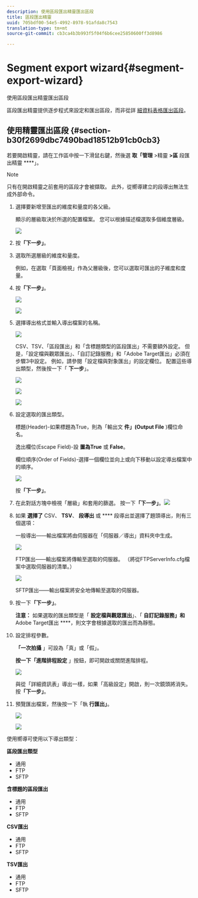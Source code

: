 ```yaml
---
description: 使用區段匯出精靈匯出區段
title: 區段匯出精靈
uuid: 705bdf00-54e5-4992-8978-91afda8c7543
translation-type: tm+mt
source-git-commit: cb3ca4b3b993f5f04f6b6cee25850600ff3d8986

---
```



# Segment export wizard{#segment-export-wizard}

使用區段匯出精靈匯出區段

區段匯出精靈提供逐步程式來設定和匯出區段，而非從詳 [細資料表格匯出區段](https://docs.adobe.com/content/help/en/data-workbench/using/client/export-data/c-sgmt-expt.html)。

## 使用精靈匯出區段 {#section-b30f2699dbc7490bad18512b91cb0cb3}

若要開啟精靈，請在工作區中按一下滑鼠右鍵，然後選 **取「管理** >精靈 **>區** 段匯出精靈 ****」。

>[!NOTE]
>
>只有在開啟精靈之前套用的區段才會被擷取。 此外，從嚮導建立的段導出無法生成外部命令。

1. 選擇要新增至匯出的維度和量度的各父級。

   顯示的層級取決於所選的配置檔案。 您可以根據描述檔選取多個維度層級。

   ![](assets/seg_wizard_1.png)

1. 按&#x200B;**「下一步」**。
1. 選取所選層級的維度和量度。

   例如，在選取「頁面檢視」作為父層級後，您可以選取可匯出的子維度和度量。

1. 按&#x200B;**「下一步」**。

   ![](assets/seg_wizard_2.png)

   ![](assets/seg_wizard_2_1.png)

1. 選擇導出格式並輸入導出檔案的名稱。

   ![](assets/seg_wizard_3.png)

   CSV、TSV、「區段匯出」和「含標題類型的區段匯出」不需要額外設定。 但是，「設定檔與觀眾匯出」、「自訂記錄服務」和「Adobe Target匯出」必須在步驟3中設定。 例如，請參閱「設定檔與對象匯出」的設定欄位。 配置這些導出類型，然後按一下「 **下一步**」。

   ![](assets/seg_wizard_3_1.png)

   ![](assets/seg_wizard_3_2.png)

   ![](assets/seg_wizard_3_3.png)

1. 設定選取的匯出類型。

   標題(Header)-如果標題為True，則為「輸出文 **件」(Output File** )欄位命名。

   逸出欄位(Escape Field)-設 **置為True** 或 **False**。

   欄位順序(Order of Fields)-選擇一個欄位並向上或向下移動以設定導出檔案中的順序。

   ![](assets/seg_wizard_4.png)

   按&#x200B;**「下一步」**。

1. 在此對話方塊中檢視「層級」和套用的篩選。 按一下&#x200B;**「下一步」**。![](assets/seg_wizard_5.png)

1. 如果 **選擇了** CSV、 **TSV**、 **段導出** 或 **** 段導出並選擇了題頭導出，則有三個選項：

   一般導出——輸出檔案將由伺服器在「伺服器／導出」資料夾中生成。

   ![](assets/seg_wizard_6.png)

   FTP匯出——輸出檔案將傳輸至選取的伺服器。 （將從FTPServerInfo.cfg檔案中選取伺服器的清單。）

   ![](assets/seg_wizard_6_1.png)

   SFTP匯出——輸出檔案將安全地傳輸至選取的伺服器。

1. 按一下&#x200B;**「下一步」**。

   **注意：** 如果選取的匯出類型是「 **設定檔與觀眾匯出**」、「 **自訂記錄服務」和** Adobe Target匯出 ****，則文字會根據選取的匯出而為靜態。

1. 設定排程參數。

   **「一次拍攝** 」可設為「真」或「假」。

   **按一下「進階排程設定** 」按鈕，即可開啟或關閉進階排程。

   ![](assets/seg_wizard_7.png)

   與從「詳細資訊表」導出一樣，如果「高級設定」開啟，則一次鏡頭將消失。 按&#x200B;**「下一步」**。

1. 預覽匯出檔案，然後按一下「執 **行匯出」**。

   ![](assets/seg_wizard_8.png)

   ![](assets/seg_wizard_8_1.png)

使用嚮導可使用以下導出類型：

**區段匯出類型**

* 通用
* FTP
* SFTP

**含標題的區段匯出**

* 通用
* FTP
* SFTP

**CSV匯出**

* 通用
* FTP
* SFTP

**TSV匯出**

* 通用
* FTP
* SFTP

